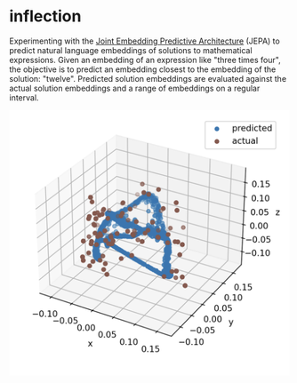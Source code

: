 # inflection
Experimenting with the [Joint Embedding Predictive Architecture](https://arxiv.org/abs/2301.08243) (JEPA) to predict natural language embeddings of solutions to mathematical expressions. Given an embedding of an expression like "three times four", the objective is to predict an embedding closest to the embedding of the solution: "twelve". Predicted solution embeddings are evaluated against the actual solution embeddings and a range of embeddings on a regular interval.

![inflection](public/3dvis.png)